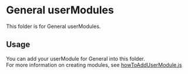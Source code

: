 # General userModules

This folder is for General userModules.

## Usage

You can add your userModule for General into this folder. <br/>
For more information on creating modules, see [howToAddUserModule.js](https://github.com/KanashiiDev/MAL-Clean-JS/blob/main/src/howToAddUserModule.js)
